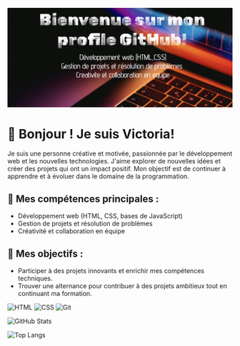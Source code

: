 ![Bienvenue](https://github.com/Victo-ri/Victoria/blob/main/profile.png?raw=true)
# 👋 Bonjour ! Je suis Victoria!

Je suis une personne créative et motivée, passionnée par le développement web et les nouvelles technologies. J'aime explorer de nouvelles idées et créer des projets qui ont un impact positif. Mon objectif est de continuer à apprendre et à évoluer dans le domaine de la programmation.

## 🔧 Mes compétences principales :
- Développement web (HTML, CSS, bases de JavaScript)
- Gestion de projets et résolution de problèmes
- Créativité et collaboration en équipe

## 🎯 Mes objectifs :
- Participer à des projets innovants et enrichir mes compétences techniques.
- Trouver une alternance pour contribuer à des projets ambitieux tout en continuant ma formation.

![HTML](https://img.shields.io/badge/-HTML-orange?style=flat-square&logo=html5)
![CSS](https://img.shields.io/badge/-CSS-blue?style=flat-square&logo=css3)
![Git](https://img.shields.io/badge/-Git-orange?style=flat-square&logo=git)



![GitHub Stats](https://github-readme-stats.vercel.app/api?username=Victo-ri&show_icons=true&theme=radical)


![Top Langs](https://github-readme-stats.vercel.app/api/top-langs/?username=Victo-ri&layout=compact&theme=radical)

